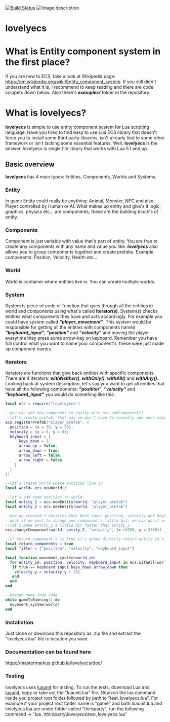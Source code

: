 [![Build Status](https://travis-ci.org/mastermarkus/lovelyecs.png?branch=master)](https://travis-ci.org/mastermarkus/lovelyecs)
![Image description](http://img.shields.io/badge/Licence-MIT-brightgreen.svg)

# lovelyecs

# What is Entity component system in the first place?
If you are new to ECS, take a look at Wikipedia page: https://en.wikipedia.org/wiki/Entity_component_system. If you still didn't understand what it is, i recommend to keep reading and there are code snippets down below. Also there's ***examples/*** folder in the repository.

# What is lovelyecs?

**lovelyecs** is simple to use entity component system for Lua scripting language. Have you tried to find easy to use Lua ECS library that doesn't force you to install some third party libraries, isn't already tied to some other framework or isn't lacking some essential features. Well, **lovelyecs** is the answer. lovelyecs is single file library that works with Lua 5.1 and up.

## Basic overview
**lovelyecs** has 4 main types: Entities, Components, Worlds and Systems.


### Entity
In game Entity could really be anything; Animal, Monster, NPC and also Player controlled by Human or AI. What makes up entity and give's it logic, graphics, physics etc... are components, these are the building block's of entity.


### Components
Component is just variable with value that's part of entity. You are free to create any components with any name and value you like. ***lovelyecs*** also allows you to group components together and create prefabs. Example components: Position, Velocity, Health etc...


### World
World is container where entities live in. You can create multiple worlds.


### System
System is piece of code or function that goes through all the entities in world and components using what's called **Iterator(s)**. System(s) checks entities what components they have and acts accordingly. For example you could have system called ***"player_movement"***. This system would be responsible for getting all the entities with components named ***"keyboard_input"***, ***"position"*** and ***"velocity"*** and moving the player everytime they press some arrow-key on keyboard. Remember you have full control what you want to name your component's, these were just made up component names.


### Iterators
Iterators are functions that give back entities with specific components. There are 4 iterators: ***withNeither()***, ***withOnly()***, ***withAll()*** and ***withAny()***. Looking back at system description, let's say you want to get all entities that have all the following components: ***"position"***, ***"velocity"*** and  ***"keyboard_input"*** you would do something like this:
```lua
local ecs = require("loveleyecs")

--you can add new component to entity with ecs.addComponent()
--let's create prefab, that way we don't have to manually add each component one by one
ecs.registerPrefab("player_prefab", {
  position = {x = 50, y = 50};
  velocity = {x = 0, y = 0};
  keyboard_input = {
      keys_down = {
      arrow_up = false,
      arrow_down = true,
      arrow_left = false,
      arrow_right = false
    }
  }
})

--let's create world where entities live in
local world= ecs.newWorld()

--let's add some entities to world
local entity_1 = ecs.newEntity(world, "player_prefab")
local entity_2 = ecs.newEntity(world, "player_prefab")

--now we created 2 entities that both have: position, velocity and keyboard_input components
--what if we want to change one component a little bit, we can do it using ecs.changeComponent() function
--let's make entity_2 a little bit faster than entity_1
ecs.changeComponent(world, entity_2, "velocity", {x =3200, y = 3300})

--if return_component's is true it's gonna directly return entity_id + (the components) specified in filter
local return_components = true
local filter = {"position", "velocity", "keyboard_input"}

local function movement_system(world_id)
  for entity_id, position, velocity, keyboard_input in ecs.withAll(world_id, filter, return_components) do  
   if true == keyboard_input.keys_down.arrow_down then
    velocity.y = velocity.y + 20}
   end
  end
end

--pseudo game loop code
while gameIsRunning() do
  movement_system(world)
end
```

### Installation
Just clone or download this repository as .zip file and extract the "lovelyecs.lua" file to location you want.

### Documentation can be found here
https://mastermarkus.github.io/lovelyecs/doc/

### Testing
lovelyecs uses [luaunit](https://github.com/bluebird75/luaunit) for testing. To run the tests, download Lua and [luaunit](https://github.com/bluebird75/luaunit), copy or take out the "luaunit.lua" file. Now run the lua command inside you project root folder followed by path to "test_lovelyecs.lua". For example if your project root folder name is "game" and both luaunit.lua and lovelyecs.lua are under folder called "thirdparty", run the following command -> "lua .\thirdparty\lovelyecs\test_lovelyecs.lua"
